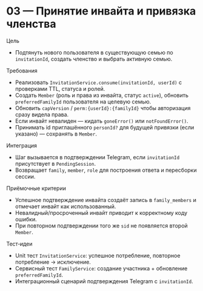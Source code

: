 # 03 — Принятие инвайта и привязка членства

Цель
- Подтянуть нового пользователя в существующую семью по `invitationId`, создать членство и выбрать активную семью.

Требования
- Реализовать `InvitationService.consume(invitationId, userId)` с проверками TTL, статуса и ролей.
- Создать `Member` (роль и права из инвайта, статус `active`), обновить `preferredFamilyId` пользователя на целевую семью.
- Обновить `capVersion` / `perm:{userId}:{familyId}` чтобы авторизация сразу видела права.
- Если инвайт невалиден — кидать `goneError()` или `notFoundError()`.
- Принимать id приглашённого `personId?` для будущей привязки (если указано) — сохранять в `Member`.

Интеграция
- Шаг вызывается в подтверждении Telegram, если `invitationId` присутствует в `PendingSession`.
- Возвращает `family`, `member`, `role` для построения ответа и пересборки сессии.

Приёмочные критерии
- Успешное подтверждение инвайта создаёт запись в `family_members` и отмечает инвайт как использованный.
- Невалидный/просроченный инвайт приводит к корректному коду ошибки.
- При повторном подтверждении того же `sid` не появляется второй `Member`.

Тест‑идеи
- Unit тест `InvitationService`: успешное потребление, повторное потребление → исключение.
- Сервисный тест `FamilyService`: создание участника + обновление `preferredFamilyId`.
- Интеграционный сценарий подтверждения Telegram с `invitationId`.
